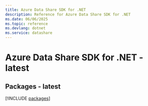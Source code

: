 ```yaml
---
title: Azure Data Share SDK for .NET
description: Reference for Azure Data Share SDK for .NET
ms.date: 06/06/2025
ms.topic: reference
ms.devlang: dotnet
ms.service: datashare
---
```

# Azure Data Share SDK for .NET - latest
## Packages - latest
[!INCLUDE [packages](data-share-index.md)]